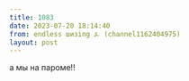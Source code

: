 ```yaml
---
title: 1083
date: 2023-07-20 18:14:40
from: endless шизing ⍼ (channel1162404975)
layout: post
---
```


а мы на пароме!!
